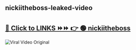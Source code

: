 
 ## nickiitheboss-leaked-video 

# <h2><a href="https://clipsfans.com/nickiitheboss&ref=git">🔗 Click to LINKS ⏩⏩ 👉 🟢 nickiitheboss </a></h2>

<a href="https://clipsfans.com/nickiitheboss&ref=git" rel="nofollow" data-target="animated-image.originalLink"><img src="https://i.ibb.co.com/xMMVF88/686577567.gif" alt="Viral Video Original" style="max-width: 100%; display: inline-block;" data-target="animated-image.originalImage"></a>
